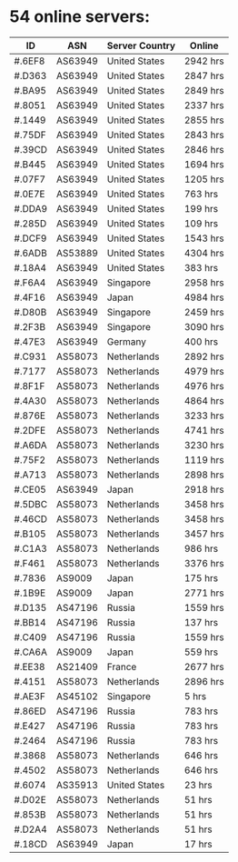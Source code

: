 # 54 online servers:

| ID | ASN | Server Country | Online |
| ------ | ------ | ------ | ------ |
| #.6EF8 | AS63949 | United States | 2942 hrs |
| #.D363 | AS63949 | United States | 2847 hrs |
| #.BA95 | AS63949 | United States | 2849 hrs |
| #.8051 | AS63949 | United States | 2337 hrs |
| #.1449 | AS63949 | United States | 2855 hrs |
| #.75DF | AS63949 | United States | 2843 hrs |
| #.39CD | AS63949 | United States | 2846 hrs |
| #.B445 | AS63949 | United States | 1694 hrs |
| #.07F7 | AS63949 | United States | 1205 hrs |
| #.0E7E | AS63949 | United States | 763 hrs |
| #.DDA9 | AS63949 | United States | 199 hrs |
| #.285D | AS63949 | United States | 109 hrs |
| #.DCF9 | AS63949 | United States | 1543 hrs |
| #.6ADB | AS53889 | United States | 4304 hrs |
| #.18A4 | AS63949 | United States | 383 hrs |
| #.F6A4 | AS63949 | Singapore | 2958 hrs |
| #.4F16 | AS63949 | Japan | 4984 hrs |
| #.D80B | AS63949 | Singapore | 2459 hrs |
| #.2F3B | AS63949 | Singapore | 3090 hrs |
| #.47E3 | AS63949 | Germany | 400 hrs |
| #.C931 | AS58073 | Netherlands | 2892 hrs |
| #.7177 | AS58073 | Netherlands | 4979 hrs |
| #.8F1F | AS58073 | Netherlands | 4976 hrs |
| #.4A30 | AS58073 | Netherlands | 4864 hrs |
| #.876E | AS58073 | Netherlands | 3233 hrs |
| #.2DFE | AS58073 | Netherlands | 4741 hrs |
| #.A6DA | AS58073 | Netherlands | 3230 hrs |
| #.75F2 | AS58073 | Netherlands | 1119 hrs |
| #.A713 | AS58073 | Netherlands | 2898 hrs |
| #.CE05 | AS63949 | Japan | 2918 hrs |
| #.5DBC | AS58073 | Netherlands | 3458 hrs |
| #.46CD | AS58073 | Netherlands | 3458 hrs |
| #.B105 | AS58073 | Netherlands | 3457 hrs |
| #.C1A3 | AS58073 | Netherlands | 986 hrs |
| #.F461 | AS58073 | Netherlands | 3376 hrs |
| #.7836 | AS9009 | Japan | 175 hrs |
| #.1B9E | AS9009 | Japan | 2771 hrs |
| #.D135 | AS47196 | Russia | 1559 hrs |
| #.BB14 | AS47196 | Russia | 137 hrs |
| #.C409 | AS47196 | Russia | 1559 hrs |
| #.CA6A | AS9009 | Japan | 559 hrs |
| #.EE38 | AS21409 | France | 2677 hrs |
| #.4151 | AS58073 | Netherlands | 2896 hrs |
| #.AE3F | AS45102 | Singapore | 5 hrs |
| #.86ED | AS47196 | Russia | 783 hrs |
| #.E427 | AS47196 | Russia | 783 hrs |
| #.2464 | AS47196 | Russia | 783 hrs |
| #.3868 | AS58073 | Netherlands | 646 hrs |
| #.4502 | AS58073 | Netherlands | 646 hrs |
| #.6074 | AS35913 | United States | 23 hrs |
| #.D02E | AS58073 | Netherlands | 51 hrs |
| #.853B | AS58073 | Netherlands | 51 hrs |
| #.D2A4 | AS58073 | Netherlands | 51 hrs |
| #.18CD | AS63949 | Japan | 17 hrs |

